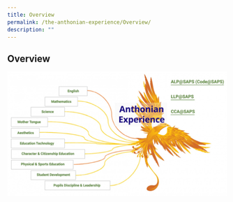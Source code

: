 ```yaml
---
title: Overview
permalink: /the-anthonian-experience/Overview/
description: ""
---
```


## Overview

![](/images/phoenix-mindmapv4.jpg)